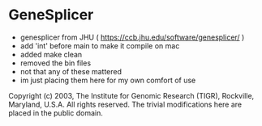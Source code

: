 # GeneSplicer

- genesplicer from JHU ( https://ccb.jhu.edu/software/genesplicer/ ) 
- add 'int' before main to make it compile on mac
- added make clean
- removed the bin files
- not that any of these mattered
- im just placing them here for my own comfort of use

Copyright (c) 2003, The Institute for Genomic Research (TIGR), Rockville, Maryland, U.S.A.  All rights reserved.
The trivial modifications here are placed in the public domain. 
